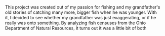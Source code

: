 This project was created out of my passion for fishing and my grandfather's old stories of catching many more, bigger fish when he was younger. With it, I decided to see whether my grandfather was just exaggerating, or if he really was onto something. By analyzing fish censuses from the Ohio Department of Natural Resources, it turns out it was a little bit of both
